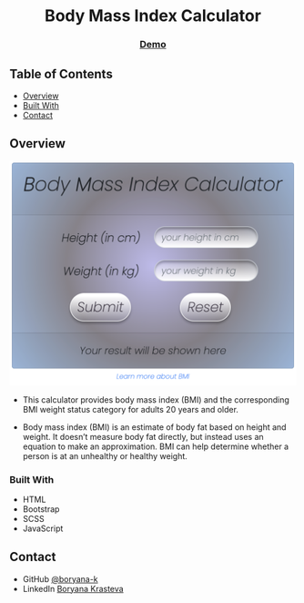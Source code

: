 <h1 align="center"><b>B</b>ody <b>M</b>ass <b>I</b>ndex Calculator</h1>

<div align="center">
  <h3>
    <a href="https://bmi-calculator-demo.netlify.app/" target="_blank">
      Demo
    </a>
  </h3>
</div>

<!-- TABLE OF CONTENTS -->

## Table of Contents

- [Overview](#overview)
- [Built With](#built-with)
- [Contact](#contact)

<!-- OVERVIEW -->

## Overview

![screenshot](/bmi-screenshot.png)

- This calculator provides body mass index (BMI) and the corresponding BMI weight status category for adults 20 years and older. 


- Body mass index (BMI) is an estimate of body fat based on height and weight. It doesn’t measure body fat directly, but instead uses an equation to make an approximation. BMI can help determine whether a person is at an unhealthy or healthy weight. 


### Built With

- HTML
- Bootstrap
- SCSS
- JavaScript

## Contact

- GitHub [@boryana-k](https://github.com/boryana-k)
- LinkedIn [Boryana Krasteva](https://www.linkedin.com/in/boryana-krysteva/)
